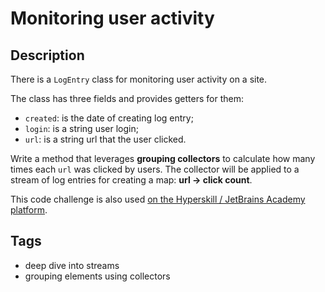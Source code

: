 # Monitoring user activity

## Description
There is a `LogEntry` class for monitoring user activity on a site.

The class has three fields and provides getters for them:

- `created`: is the date of creating log entry;
- `login`: is a string user login;
- `url`: is a string url that the user clicked.

Write a method that leverages **grouping collectors** to calculate how many times each `url` was clicked by users. The collector will be applied to a stream of log entries for creating a map: **url -> click count**.

This code challenge is also used [on the Hyperskill / JetBrains Academy platform](https://hyperskill.org/learn/step/2460).

## Tags
- deep dive into streams
- grouping elements using collectors